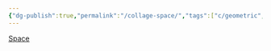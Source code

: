 ```yaml
---
{"dg-publish":true,"permalink":"/collage-space/","tags":["c/geometric","c/man","c/woman","c/blue","c/purple","c/CI"],"created":"2024-01-02T08:57:26.765-05:00","updated":"2024-01-02T08:58:26.419-05:00"}
---
```



[Space](https://www.instagram.com/p/B8AsWSJBCCK/)
